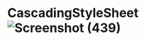 # CascadingStyleSheet![Screenshot (439)](https://user-images.githubusercontent.com/110964730/192456808-7badfacd-e311-4403-8bca-6b3ed481129a.png)
